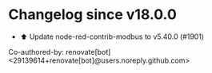 # Changelog since v18.0.0
- ⬆️ Update node-red-contrib-modbus to v5.40.0 (#1901)

Co-authored-by: renovate[bot] <29139614+renovate[bot]@users.noreply.github.com> 
